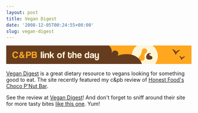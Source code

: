 ```yaml
---
layout: post
title: Vegan Digest
date: '2008-12-05T00:24:55+00:00'
slug: vegan-digest
---
```

<img src='images/uploads/2008/11/cpb_link_of_the_day1.gif' alt='cpb_link_of_the_day1.gif' />

<a href="http://www.vegandigest.com/">Vegan Digest</a> is a great dietary resource to vegans looking for something good to eat. The site recently featured my c&pb review of <a href="http://www.vegandigest.com/veganfoodreviewdetail.php?id=5&title=Honest%20Foods%20Choco%20P%92nut%20Butter%20Whole%20Food%20Country%20Square">Honest Food's Choco P'Nut Bar</a>.

See the review at <a href="http://www.vegandigest.com/veganfoodreviewdetail.php?id=5&title=Honest%20Foods%20Choco%20P%92nut%20Butter%20Whole%20Food%20Country%20Square">Vegan Digest</a>! And don't forget to sniff around their site for more tasty bites <a href="http://dietdessertndogs.wordpress.com/2008/02/14/and-chocolate-peanut-butter-makes-three/">like this one</a>. Yum!

